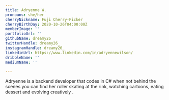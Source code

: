```yaml
---
title: Adryenne W.
pronouns: she/her
cherryNickname: Fuji Cherry-Picker
cherryBirthDay: 2020-10-26T04:00:00Z
memberImage: ''
portfolioUrl: ''
githubName: dreamy26
twitterHandle: dreamy26_
instagramHandle: dreamy26_
linkedinUrl: https://www.linkedin.com/in/adryennewilson/
dribbleName: ''
mediumName: ''

---
```

Adryenne is a backend developer that codes in C# when not behind the scenes you can find her roller skating at the rink, watching cartoons, eating dessert and evolving creatively .